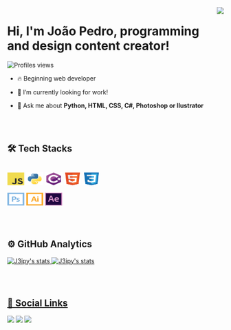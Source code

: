 <img align="right" height="511em" src="https://raw.githubusercontent.com/gist/J3ipy/15e97e32c09716bc32c405505bf5ad55/raw/262e8061ed9cfd6de11cddcc2256d588b02e2f73/githubcard.svg"/>
<h1 align="left">Hi, I'm João Pedro, programming and design content creator!</h1>
<p align="left"> <img src="https://komarev.com/ghpvc/?username=J3ipy&color=blue" alt="Profiles views" /> </p>

- 🔥 Beginning web developer

- 🔭 I’m currently looking for work!

- 💬 Ask me about **Python, HTML, CSS, C#, Photoshop or Ilustrator**

<br><br>

## 🛠 Tech Stacks

</div>
<div style="display: inline_block"><br>
  <img align="center" alt="JP-JS" height="30" width="40" src="https://raw.githubusercontent.com/devicons/devicon/master/icons/javascript/javascript-original.svg">
  <img align="center" alt="JP-Python" height="30" width="40" src="https://raw.githubusercontent.com/devicons/devicon/master/icons/python/python-original.svg">
  <img align="center" alt="JP-Csharp" height="30" width="40" src="https://raw.githubusercontent.com/devicons/devicon/master/icons/csharp/csharp-original.svg">
  <img align="center" alt="JP - HTML5" height="30" width="40" src="https://raw.githubusercontent.com/devicons/devicon/1119b9f84c0290e0f0b38982099a2bd027a48bf1/icons/html5/html5-original.svg">
  <img align="center" alt="JP - CSS" height="30" width="40" src="https://raw.githubusercontent.com/devicons/devicon/1119b9f84c0290e0f0b38982099a2bd027a48bf1/icons/css3/css3-original.svg">
</div>
<div style="display: inline_block"><br>
 <img align="center" alt="JP- Photoshop" height="30" width="40" src="https://raw.githubusercontent.com/devicons/devicon/1119b9f84c0290e0f0b38982099a2bd027a48bf1/icons/photoshop/photoshop-line.svg">
  <img align="center" alt="JP- Ilustrator" height="30" width="40" src="https://raw.githubusercontent.com/devicons/devicon/1119b9f84c0290e0f0b38982099a2bd027a48bf1/icons/illustrator/illustrator-line.svg">  
  <img align="center" alt="JP-After effects" height="30" width="40" src="https://raw.githubusercontent.com/devicons/devicon/1119b9f84c0290e0f0b38982099a2bd027a48bf1/icons/aftereffects/aftereffects-original.svg">    
<div>
  
 <br><br>  
 ## ⚙️ GitHub Analytics
  <div align="left">
  <a href="https://github.com/J3ipy">
  <img height="150em" src="https://github-readme-stats.vercel.app/api?username=J3ipy&show_icons=true&theme=vision-friendly-dark" alt="J3ipy's stats"/>
  <img height="150em" src="https://github-readme-stats.vercel.app/api/top-langs/?username=J3ipy&layout=compact&langs_count=7&theme=vision-friendly-dark" alt="J3ipy's stats"/>
    
 <br><br>
 ## 📲 Social Links   
   <div>
    
  <a href="https://instagram.com/pedro.ssantt" target="_blank"><img src="https://img.shields.io/badge/-Instagram-%23E4405F?style=for-the-badge&logo=instagram&logoColor=white" target="_blank"></a>
  <a href = "mailto:pedrosant1905@gmail.com"><img src="https://img.shields.io/badge/-Gmail-%23333?style=for-the-badge&logo=gmail&logoColor=white" target="_blank"></a>
  <a href="https://www.linkedin.com/in/jo%C3%A3o-pedro079/" target="_blank"><img src="https://img.shields.io/badge/-LinkedIn-%230077B5?style=for-the-badge&logo=linkedin&logoColor=white" target="_blank"></a>    
 
    
<div>
